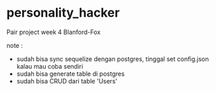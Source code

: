 # personality_hacker
Pair project week 4 Blanford-Fox

note :
* sudah bisa sync sequelize dengan postgres, tinggal set config.json kalau mau coba sendiri
* sudah bisa generate table di postgres
* sudah bisa CRUD dari table 'Users'

